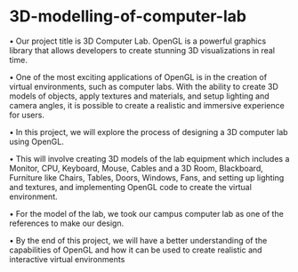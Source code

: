 # 3D-modelling-of-computer-lab

•	Our project title is 3D Computer Lab. OpenGL is a powerful graphics library that allows developers to create stunning 3D visualizations in real time.

•	One of the most exciting applications of OpenGL is in the creation of virtual environments, such as computer labs. With the ability to create 3D models of objects, apply textures and materials, and setup lighting and camera angles, it is possible to create a realistic and immersive experience for users.


•	In this project, we will explore the process of designing a 3D computer lab using OpenGL. 

•	This will involve creating 3D models of the lab equipment which includes a Monitor, CPU, Keyboard, Mouse, Cables and a 3D Room, Blackboard, Furniture like Chairs, Tables, Doors, Windows, Fans, and setting up lighting and textures, and implementing OpenGL code to create the virtual environment.


•	For the model of the lab, we took our campus computer lab as one of the references to make our design.

•	By the end of this project, we will have a better understanding of the capabilities of OpenGL and how it can be used to create realistic and interactive virtual environments

 
